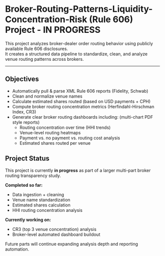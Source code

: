 # Broker-Routing-Patterns-Liquidity-Concentration-Risk (Rule 606) Project - IN PROGRESS

This project analyzes broker-dealer order routing behavior using publicly available Rule 606 disclosures.  
It creates a structured data pipeline to standardize, clean, and analyze venue routing patterns across brokers.

---

## Objectives

- Automatically pull & parse XML Rule 606 reports (Fidelity, Schwab)
- Clean and normalize venue names
- Calculate estimated shares routed (based on USD payments + CPH)
- Compute broker routing concentration metrics (Herfindahl-Hirschman Index, CR3)
- Generate clear broker routing dashboards including: (multi-chart PDF style reports)
  - Routing concentration over time (HHI trends)
  - Venue-level routing heatmaps
  - Payment vs. no payment vs. routing cost analysis
  - Estimated shares routed per venue

## Project Status

This project is currently **in progress** as part of a larger multi-part broker routing transparency study.

**Completed so far:**
- Data ingestion + cleaning
- Venue name standardization
- Estimated shares calculation
- HHI routing concentration analysis

**Currently working on:**
- CR3 (top 3 venue concentration) analysis
- Broker-level automated dashboard buildout 

Future parts will continue expanding analysis depth and reporting automation.
